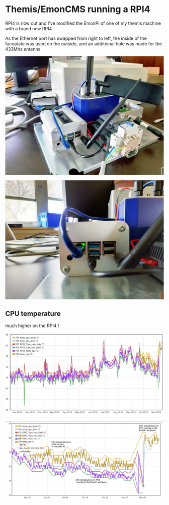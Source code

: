 # Themis/EmonCMS running a RPI4

RPI4 is now out and I've modified the EmonPi of one of my themis machine with a brand new RPI4

As the Ethernet port has swapped from right to left, the inside of the faceplate was used on the outside, and an additional hole was made for the 433Mhz antenna

![full_view](assets/rpi4/RPI4_full_view_small.jpg)

![close_up](assets/rpi4/RPI4_close_up_small.jpg)

## CPU temperature

much higher on the RPI4 !

![year](assets/rpi4/CPU_temp_full_year.jpg)

![zoom](assets/rpi4/CPU_temp_zoom.jpg)
